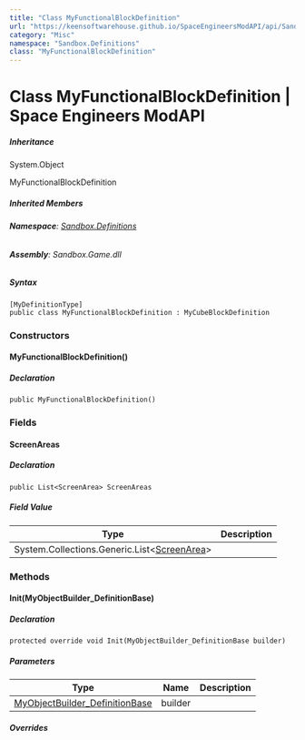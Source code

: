 ```yaml
---
title: "Class MyFunctionalBlockDefinition"
url: "https://keensoftwarehouse.github.io/SpaceEngineersModAPI/api/Sandbox.Definitions.MyFunctionalBlockDefinition.html"
category: "Misc"
namespace: "Sandbox.Definitions"
class: "MyFunctionalBlockDefinition"
---
```


# Class MyFunctionalBlockDefinition | Space Engineers ModAPI

##### Inheritance

System.Object

MyFunctionalBlockDefinition

##### Inherited Members

###### **Namespace**: [Sandbox.Definitions](https://keensoftwarehouse.github.io/SpaceEngineersModAPI/api/Sandbox.Definitions.html)

###### **Assembly**: Sandbox.Game.dll

##### Syntax

```
[MyDefinitionType]
public class MyFunctionalBlockDefinition : MyCubeBlockDefinition
```

### Constructors

#### MyFunctionalBlockDefinition()

##### Declaration

```
public MyFunctionalBlockDefinition()
```

### Fields

#### ScreenAreas

##### Declaration

```
public List<ScreenArea> ScreenAreas
```

##### Field Value

| Type | Description |
| --- | --- |
| System.Collections.Generic.List<[ScreenArea](https://keensoftwarehouse.github.io/SpaceEngineersModAPI/api/Sandbox.Common.ObjectBuilders.Definitions.ScreenArea.html)\> |     |

### Methods

#### Init(MyObjectBuilder\_DefinitionBase)

##### Declaration

```
protected override void Init(MyObjectBuilder_DefinitionBase builder)
```

##### Parameters

| Type | Name | Description |
| --- | --- | --- |
| [MyObjectBuilder\_DefinitionBase](https://keensoftwarehouse.github.io/SpaceEngineersModAPI/api/VRage.Game.MyObjectBuilder_DefinitionBase.html) | builder |     |

##### Overrides